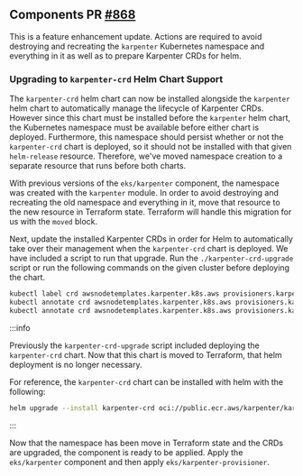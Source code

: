 ## Components PR [#868](https://github.com/cloudposse/terraform-aws-components/pull/868)

This is a feature enhancement update. Actions are required to avoid destroying and recreating the `karpenter` Kubernetes namespace and everything in it as well as to prepare Karpenter CRDs for helm.

### Upgrading to `karpenter-crd` Helm Chart Support

The `karpenter-crd` helm chart can now be installed alongside the `karpenter` helm chart to automatically manage the lifecycle of Karpenter CRDs. However since this chart must be installed before the `karpenter` helm chart, the Kubernetes namespace must be available before either chart is deployed. Furthermore, this namespace should persist whether or not the `karpenter-crd` chart is deployed, so it should not be installed with that given `helm-release` resource. Therefore, we've moved namespace creation to a separate resource that runs before both charts.

With previous versions of the `eks/karpenter` component, the namespace was created with the `karpenter` module. In order to avoid destroying and recreating the old namespace and everything in it, move that resource to the new resource in Terraform state. Terraform will handle this migration for us with the `moved` block.

Next, update the installed Karpenter CRDs in order for Helm to automatically take over their management when the `karpenter-crd` chart is deployed. We have included a script to run that upgrade. Run the `./karpenter-crd-upgrade` script or run the following commands on the given cluster before deploying the chart.

```bash
kubectl label crd awsnodetemplates.karpenter.k8s.aws provisioners.karpenter.sh app.kubernetes.io/managed-by=Helm --overwrite
kubectl annotate crd awsnodetemplates.karpenter.k8s.aws provisioners.karpenter.sh meta.helm.sh/release-name=karpenter-crd --overwrite
kubectl annotate crd awsnodetemplates.karpenter.k8s.aws provisioners.karpenter.sh meta.helm.sh/release-namespace=karpenter --overwrite
```

:::info

Previously the `karpenter-crd-upgrade` script included deploying the `karpenter-crd` chart. Now that this chart is moved to Terraform, that helm deployment is no longer necessary.

For reference, the `karpenter-crd` chart can be installed with helm with the following:
```bash
helm upgrade --install karpenter-crd oci://public.ecr.aws/karpenter/karpenter-crd --version "$VERSION" --namespace karpenter
```

:::

Now that the namespace has been move in Terraform state and the CRDs are upgraded, the component is ready to be applied. Apply the `eks/karpenter` component and then apply `eks/karpenter-provisioner`.
